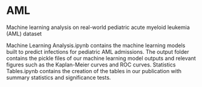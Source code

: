 # AML
Machine learning analysis on real-world pediatric acute myeloid leukemia (AML) dataset

Machine Learning Analysis.ipynb contains the machine learning models built to predict infections for pediatric AML admissions.
  The output folder contains the pickle files of our machine learning model outputs and relevant figures such as the Kaplan-Meier curves and ROC curves.
Statistics Tables.ipynb contains the creation of the tables in our publication with summary statistics and significance tests.

